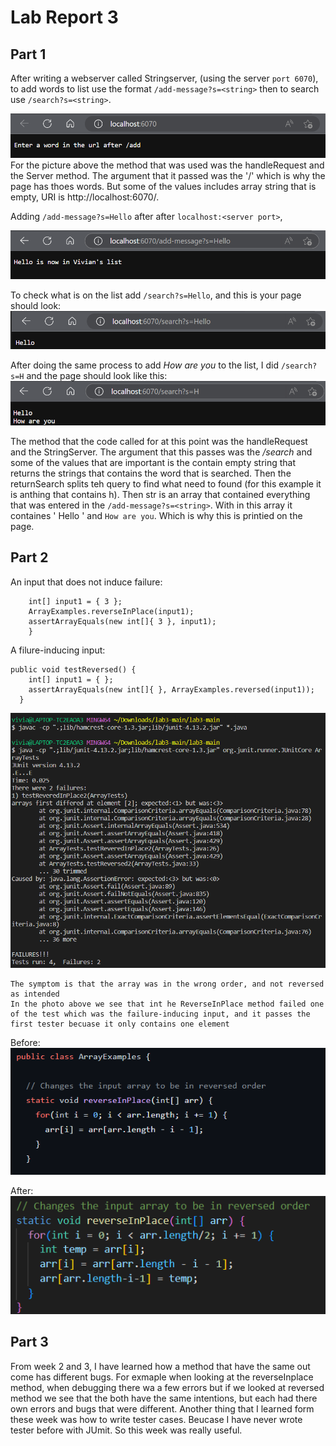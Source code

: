 
# Lab Report 3

## Part 1
After writing a webserver called Stringserver, (using the server `port 6070`), to add words to
list use the format `/add-message?s=<string>` then to search use `/search?s=<string>`. 

![Image](https://raw.githubusercontent.com/viviantran706/cse15l-lab-reports/main/Screenshot%202023-04-23%20153543.png)
For the picture above the method that was used was the handleRequest and the Server method. The argument that it passed was the '/' which is why the page has thoes words. But some of the values includes array string that is empty, URI is http://localhost:6070/.

Adding `/add-message?s=Hello` after after `localhost:<server port>`,

![Image](https://github.com/viviantran706/cse15l-lab-reports/blob/main/Screenshot%202023-04-23%20153557.png)


To check what is on the list add `/search?s=Hello`, and this is your page should look:
![Image](https://github.com/viviantran706/cse15l-lab-reports/blob/main/Screenshot%202023-04-23%20153614.png)

After doing the same process to add *How are you* to the list, I did `/search?s=H` and the page should look like this:
![Image](https://github.com/viviantran706/cse15l-lab-reports/blob/main/Screenshot%202023-04-23%20153711.png)

The method that the code called for at this point was the handleRequest and the StringServer. The argument that this passes was the */search* and some of the values that are important is the contain empty string that returns the strings that contains the word that is searched. Then the returnSearch splits teh query to find what need to 
found (for this example it is anthing that contains h). Then str is an array that contained everything that was entered in the `/add-message?s=<string>`. With in this array it containes ' Hello '  and  ` How are you `.  Which is why this is printied on the page.



## Part 2

An input that does not induce failure: 
```public void testReverseInPlace() {
    int[] input1 = { 3 };
    ArrayExamples.reverseInPlace(input1);
    assertArrayEquals(new int[]{ 3 }, input1);
	}
 ```
A filure-inducing input:
```
public void testReversed() {
    int[] input1 = { };
    assertArrayEquals(new int[]{ }, ArrayExamples.reversed(input1));
  }
```
![Image](https://github.com/viviantran706/cse15l-lab-reports/blob/main/Screenshot%202023-04-20%20123739.png)
```
The symptom is that the array was in the wrong order, and not reversed as intended
In the photo above we see that int he ReverseInPlace method failed one of the test which was the failure-inducing input, and it passes the first tester becuase it only contains one element

```
Before:
![Image](https://github.com/viviantran706/cse15l-lab-reports/blob/main/Screenshot%202023-04-23%20185324.png)

After:
![Image](https://github.com/viviantran706/cse15l-lab-reports/blob/main/Screenshot%202023-04-23%20185700.png)

## Part 3

From week 2 and 3, I have learned how a method that have the same out come has different bugs. 
For exmaple when looking at the reverseInplace method, when debugging there wa a few errors 
but if we looked at reversed method we see that the both have the same intentions, but each
had there own errors and bugs that were different. Another thing that I learned form these 
week was how to write tester cases. Beucase I have never wrote tester before with JUmit. So this
week was really useful.

